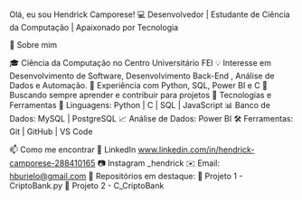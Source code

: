 Olá, eu sou Hendrick Camporese!
💻 Desenvolvedor |  Estudante de Ciência da Computação |  Apaixonado por Tecnologia

📌 Sobre mim

🎓 Ciência da Computação no Centro Universitário FEI
💡 Interesse em Desenvolvimento de Software, Desenvolvimento Back-End , Análise de Dados e Automação.
🔧 Experiência com Python, SQL, Power BI e C
📍 Buscando sempre aprender e contribuir para projetos 
🚀 Tecnologias e Ferramentas
📌 Linguagens: Python | C | SQL | JavaScript
📊 Banco de Dados: MySQL | PostgreSQL
📈 Análise de Dados: Power BI 
🛠 Ferramentas: Git | GitHub | VS Code 

📫 Como me encontrar
🔗 LinkedIn www.linkedin.com/in/hendrick-camporese-288410165
📷 Instagram _hendrick
✉️ Email: hburielo@gmail.com
📌 Repositórios em destaque:
🔹 Projeto 1 - CriptoBank.py
🔹 Projeto 2 - C_CriptoBank
